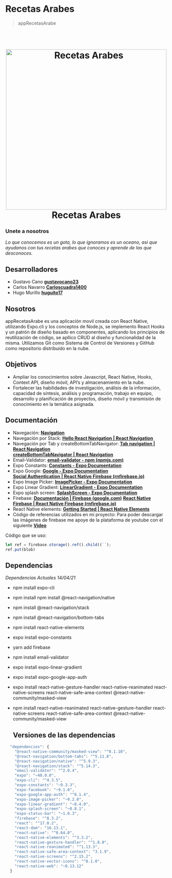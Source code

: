 # Recetas Arabes
> appRecetasArabe

<h1 align="center">
  <br>
  <a href="https://github.com/DevelopGroup-RecetasArabe/appRecetasArabe"><img src="https://i.pinimg.com/564x/53/f5/18/53f5185ac2c4275ef53daa3a05158e06.jpg" alt="Recetas Arabes" width="500"></a>
  <br>
  Recetas Arabes
  <br>
</h1>

### Unete a nosotros
 _Lo que conocemos es un gota, lo que ignoramos es un oceano, asi que ayudanos con tus recetas arabes que conoces y aprende de las que desconoces._
<br>

  ## Desarrolladores
 - Gustavo Cano **[gustavocano23](https://github.com/gustavocano23)**
 - Carlos Navarro **[Carloscuadra1400](https://github.com/Carloscuadra1400)**
 - Hugo Murillo **[huguito17](https://github.com/huguito17)**
<a>
  
  ## Nosotros
appRecetasArabe es una aplicación movil creada con React Native, utilizando Expo.cli y los conceptos de Node.js, se implemento React Hooks y un patrón de diseño basado en componentes, aplicando los principios de reutilización de código, se apllico CRUD al diseño y funcionalidad de la misma. Utilizamos Git como Sistema de Control de Versiones y GitHub como repositorio distribuido en la nube.

  ## Objetivos
  - Ampliar los conocimientos sobre Javascript, React Native, Hooks, Context API, diseño móvil, API’s y almacenamiento en la nube.
  - Fortalecer las habilidades de investigación, análisis de la información, capacidad de síntesis, análisis y programación, trabajo en equipo, desarrollo y planificación de proyectos, diseño móvil y transmisión de conocimiento en la temática asignada.
  
  ## Documentación
- Navegación: **[Navigation]( https://reactnavigation.org/docs/getting-started)**
- Navegación por Stack: **[Hello React Navigation | React Navigation]( https://reactnavigation.org/docs/hello-react-navigation/ )**
- Navegación por Tab y createBottomTabNavigator: **[Tab navigation | React Navigation]( https://reactnavigation.org/docs/tab-based-navigation/)**
	<br> **[createBottomTabNavigator | React Navigation]( https://reactnavigation.org/docs/bottom-tab-navigator/ )**
- Email-Validator: **[email-validator - npm (npmjs.com)]( https://www.npmjs.com/package/email-validator )**
- Expo Constants: **[Constants - Expo Documentation]( https://docs.expo.io/versions/latest/sdk/constants/ )**
- Expo Google: **[Google - Expo Documentation]( https://docs.expo.io/versions/latest/sdk/google/ )**
	<br> **[Social Authentication | React Native Firebase (rnfirebase.io)]( https://rnfirebase.io/auth/social-auth)**
- Expo Image Picker: **[ImagePicker - Expo Documentation]( https://docs.expo.io/versions/latest/sdk/imagepicker/ )**
- Expo Linear Gradient: **[LinearGradient - Expo Documentation]( https://docs.expo.io/versions/latest/sdk/linear-gradient/ )**
- Expo splash screen: **[SplashScreen - Expo Documentation](https://docs.expo.io/versions/latest/sdk/splash-screen/ )**
- Firebase: **[Documentación  |  Firebase (google.com)](https://firebase.google.com/docs)**
            **[React Native Firebase | React Native Firebase (rnfirebase.io)]( https://rnfirebase.io/ )**
- React Native elements: **[Getting Started | React Native Elements](https://reactnativeelements.com/docs/ )**
- Código de referencias utilizados en mi proyecto:
Para poder descargar las imágenes de firebase me apoye de la plataforma de youtube con el siguiente **[Video]( https://youtu.be/jy4hFM2hGkM )**

Código que se uso:
```js
let ref = firebase.storage().ref().child((``);
ref.put(blob)
```

  ## Dependencias
	
  _Dependencias Actuales 14/04/21_

- npm install expo-cli
- npm install npm install @react-navigation/native
- npm install @react-navigation/stack
- npm install @react-navigation/bottom-tabs
- npm install react-native-elements
- expo install expo-constants
- yarn add firebase
- npm install email-validator
- expo install expo-linear-gradient
- expo install expo-google-app-auth
- expo install react-native-gesture-handler react-native-reanimated react-native-screens react-native-safe-area-context @react-native-community/masked-view
- npm install react-native-reanimated react-native-gesture-handler react-native-screens react-native-safe-area-context @react-native-community/masked-view

  ## Versiones de las dependencias
```js
  "dependencies": {
    "@react-native-community/masked-view": "^0.1.10",
    "@react-navigation/bottom-tabs": "^5.11.8",
    "@react-navigation/native": "^5.9.3",
    "@react-navigation/stack": "^5.14.3",
    "email-validator": "^2.0.4",
    "expo": "~40.0.0",
    "expo-cli": "^4.3.5",
    "expo-constants": "~9.3.3",
    "expo-facebook": "~9.1.0",
    "expo-google-app-auth": "^8.1.4",
    "expo-image-picker": "~9.2.0",
    "expo-linear-gradient": "~8.4.0",
    "expo-splash-screen": "~0.8.1",
    "expo-status-bar": "~1.0.3",
    "firebase": "^8.3.2",
    "react": "^17.0.2",
    "react-dom": "16.13.1",
    "react-native": "^0.64.0",
    "react-native-elements": "^3.3.2",
    "react-native-gesture-handler": "^1.8.0",
    "react-native-reanimated": "^1.13.3",
    "react-native-safe-area-context": "3.1.9",
    "react-native-screens": "^2.15.2",
    "react-native-vector-icons": "^8.1.0",
    "react-native-web": "~0.13.12"
  }
```
